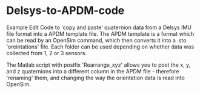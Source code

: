 # Delsys-to-APDM-code
 
Example Edit 
Code to 'copy and paste' quaternion data from a Delsys IMU file format into a APDM template file. The APDM template is a format which can be read by an OpenSim command, which then converts it into a .sto 'oreintations' file. 
Each folder can be used depending on whether data was collected from 1, 2 or 3 sensors. 

The Matlab script with postfix 'Rearrange_xyz' allows you to post the x, y, and z quaternions into a different column in the APDM file - therefore 'renaming' them, and changing the way the orientation data is read into OpenSim.